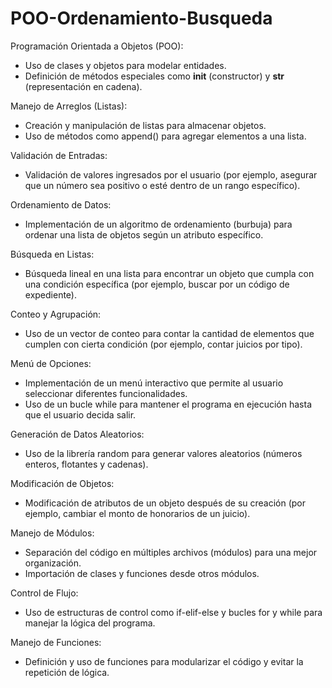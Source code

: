 # POO-Ordenamiento-Busqueda

Programación Orientada a Objetos (POO):
+ Uso de clases y objetos para modelar entidades.
+ Definición de métodos especiales como __init__ (constructor) y __str__ (representación en cadena).

Manejo de Arreglos (Listas):
+ Creación y manipulación de listas para almacenar objetos.
+ Uso de métodos como append() para agregar elementos a una lista.

Validación de Entradas:
+ Validación de valores ingresados por el usuario (por ejemplo, asegurar que un número sea positivo o esté dentro de un rango específico).

Ordenamiento de Datos:
+ Implementación de un algoritmo de ordenamiento (burbuja) para ordenar una lista de objetos según un atributo específico.

Búsqueda en Listas:
+ Búsqueda lineal en una lista para encontrar un objeto que cumpla con una condición específica (por ejemplo, buscar por un código de expediente).

Conteo y Agrupación:
+ Uso de un vector de conteo para contar la cantidad de elementos que cumplen con cierta condición (por ejemplo, contar juicios por tipo).

Menú de Opciones:
+ Implementación de un menú interactivo que permite al usuario seleccionar diferentes funcionalidades.
+ Uso de un bucle while para mantener el programa en ejecución hasta que el usuario decida salir.

Generación de Datos Aleatorios:
+ Uso de la librería random para generar valores aleatorios (números enteros, flotantes y cadenas).

Modificación de Objetos:
+ Modificación de atributos de un objeto después de su creación (por ejemplo, cambiar el monto de honorarios de un juicio).

Manejo de Módulos:
+ Separación del código en múltiples archivos (módulos) para una mejor organización.
+ Importación de clases y funciones desde otros módulos.

Control de Flujo:
+ Uso de estructuras de control como if-elif-else y bucles for y while para manejar la lógica del programa.

Manejo de Funciones:
+ Definición y uso de funciones para modularizar el código y evitar la repetición de lógica.
